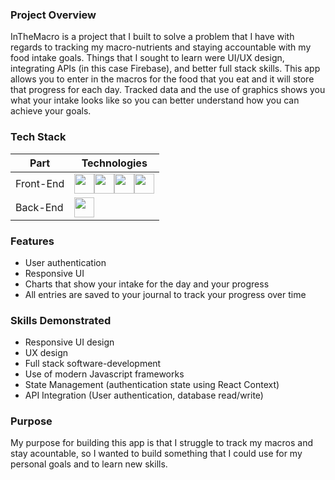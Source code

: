 ### Project Overview
InTheMacro is a project that I built to solve a problem that I have with regards to tracking my macro-nutrients and staying accountable with my food intake goals. Things that I sought to learn were UI/UX design, integrating APIs (in this case Firebase), and better full stack skills. This app allows you to enter in the macros for the food that you eat and it will store that progress for each day. Tracked data and the use of graphics shows you what your intake looks like so you can better understand how you can achieve your goals.

### Tech Stack
| Part | Technologies                                                                                       |
| ------------------------------------ | ------------------------------------------------------------------ |
| Front-End | <img src="https://raw.githubusercontent.com/marwin1991/profile-technology-icons/refs/heads/main/icons/next_js.png" height="32"><img src="https://raw.githubusercontent.com/marwin1991/profile-technology-icons/refs/heads/main/icons/typescript.png" height="32"><img src="https://raw.githubusercontent.com/marwin1991/profile-technology-icons/refs/heads/main/icons/react.png" height="32"><img src="https://raw.githubusercontent.com/marwin1991/profile-technology-icons/refs/heads/main/icons/tailwind_css.png" height="32"> |
| Back-End | <img src="https://raw.githubusercontent.com/marwin1991/profile-technology-icons/refs/heads/main/icons/firebase.png" height="32"> |

### Features
* User authentication
* Responsive UI
* Charts that show your intake for the day and your progress
* All entries are saved to your journal to track your progress over time

### Skills Demonstrated
* Responsive UI design
* UX design
* Full stack software-development
* Use of modern Javascript frameworks
* State Management (authentication state using React Context)
* API Integration (User authentication, database read/write)

### Purpose
My purpose for building this app is that I struggle to track my macros and stay acountable, so I wanted to build something that I could use for my personal goals and to learn new skills.